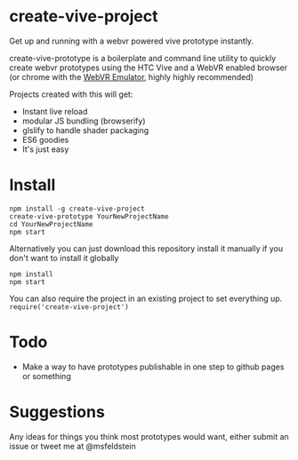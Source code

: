 # create-vive-project

Get up and running with a webvr powered vive prototype instantly.

create-vive-prototype is a boilerplate and command line utility to quickly create webvr prototypes using the HTC Vive and a WebVR enabled browser (or chrome with the [WebVR Emulator](https://chrome.google.com/webstore/detail/webvr-api-emulation/gbdnpaebafagioggnhkacnaaahpiefil?hl=en), highly highly recommended)

Projects created with this will get:
- Instant live reload
- modular JS bundling (browserify)
- glslify to handle shader packaging
- ES6 goodies
- It's just easy

# Install

```
npm install -g create-vive-project
create-vive-prototype YourNewProjectName
cd YourNewProjectName
npm start
```

Alternatively you can just download this repository install it manually if you don't want to install it globally

```
npm install
npm start
```

You can also require the project in an existing project to set everything up.
`require('create-vive-project')`

# Todo

- Make a way to have prototypes publishable in one step to github pages or something

# Suggestions

Any ideas for things you think most prototypes would want, either submit an issue or tweet me at @msfeldstein
